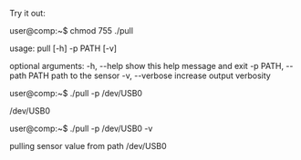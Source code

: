 Try it out:

user@comp:~$ chmod 755 ./pull

usage: pull [-h] -p PATH [-v]

optional arguments:
  -h, --help            show this help message and exit
  -p PATH, --path PATH  path to the sensor
  -v, --verbose         increase output verbosity

user@comp:~$ ./pull -p /dev/USB0

/dev/USB0

user@comp:~$ ./pull -p /dev/USB0 -v

pulling sensor value from path /dev/USB0
